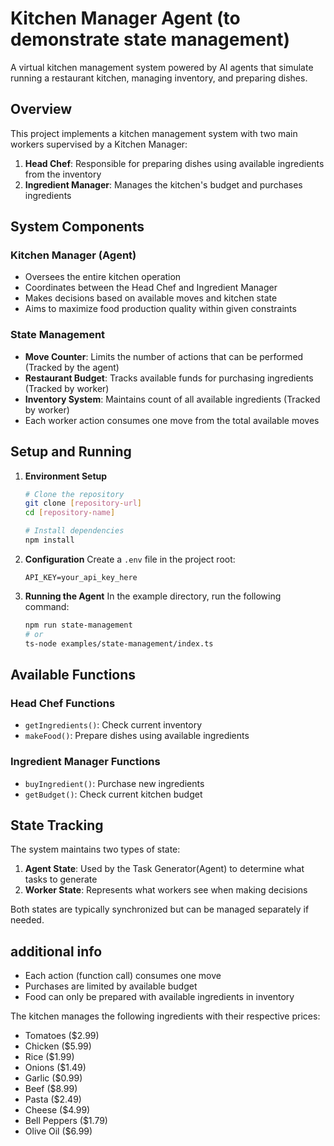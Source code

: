 # Kitchen Manager Agent (to demonstrate state management)

A virtual kitchen management system powered by AI agents that simulate running a restaurant kitchen, managing inventory, and preparing dishes.

## Overview

This project implements a kitchen management system with two main workers supervised by a Kitchen Manager:

1. **Head Chef**: Responsible for preparing dishes using available ingredients from the inventory
2. **Ingredient Manager**: Manages the kitchen's budget and purchases ingredients

## System Components

### Kitchen Manager (Agent)
- Oversees the entire kitchen operation
- Coordinates between the Head Chef and Ingredient Manager
- Makes decisions based on available moves and kitchen state
- Aims to maximize food production quality within given constraints

### State Management
- **Move Counter**: Limits the number of actions that can be performed (Tracked by the agent)
- **Restaurant Budget**: Tracks available funds for purchasing ingredients (Tracked by worker)
- **Inventory System**: Maintains count of all available ingredients (Tracked by worker)
- Each worker action consumes one move from the total available moves

## Setup and Running

1. **Environment Setup**
   ```bash
   # Clone the repository
   git clone [repository-url]
   cd [repository-name]

   # Install dependencies
   npm install
   ```

2. **Configuration**
   Create a `.env` file in the project root:
   ```
   API_KEY=your_api_key_here
   ```

3. **Running the Agent**
   In the example directory, run the following command:
   ```bash
   npm run state-management
   # or
   ts-node examples/state-management/index.ts
   ```

## Available Functions

### Head Chef Functions
- `getIngredients()`: Check current inventory
- `makeFood()`: Prepare dishes using available ingredients

### Ingredient Manager Functions
- `buyIngredient()`: Purchase new ingredients
- `getBudget()`: Check current kitchen budget

## State Tracking

The system maintains two types of state:
1. **Agent State**: Used by the Task Generator(Agent) to determine what tasks to generate
2. **Worker State**: Represents what workers see when making decisions

Both states are typically synchronized but can be managed separately if needed.

## additional info
- Each action (function call) consumes one move
- Purchases are limited by available budget
- Food can only be prepared with available ingredients in inventory

The kitchen manages the following ingredients with their respective prices:
- Tomatoes ($2.99)
- Chicken ($5.99)
- Rice ($1.99)
- Onions ($1.49)
- Garlic ($0.99)
- Beef ($8.99)
- Pasta ($2.49)
- Cheese ($4.99)
- Bell Peppers ($1.79)
- Olive Oil ($6.99)